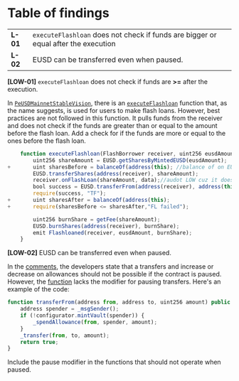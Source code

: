 # Table of findings

|          |                                                                                    |
|----------|------------------------------------------------------------------------------------|
| **L-01** | `executeFlashloan` does not check if funds are bigger or equal after the execution |
| **L-02** | EUSD can be transferred even when paused.                                          |

**[LOW-01]** `executeFlashloan` does not check if funds are **>=** after the execution.

In [`PeUSDMainnetStableVision`](https://github.com/code-423n4/2023-06-lybra/blob/main/contracts/lybra/token/PeUSDMainnetStableVision.sol), there is an [`executeFlashloan`](https://github.com/code-423n4/2023-06-lybra/blob/main/contracts/lybra/token/PeUSDMainnetStableVision.sol#L129-L139) function that, as the name suggests, is used for users to make flash loans. However, best practices are not followed in this function. It pulls funds from the receiver and does not check if the funds are greater than or equal to the amount before the flash loan.
Add a check for if the funds are more or equal to the ones before the flash loan.
```jsx
    function executeFlashloan(FlashBorrower receiver, uint256 eusdAmount, bytes calldata data) public payable {
        uint256 shareAmount = EUSD.getSharesByMintedEUSD(eusdAmount);
+       uint sharesBefore = balanceOf(address(this); //balance of on EUSD gets the shares of an account 
        EUSD.transferShares(address(receiver), shareAmount);
        receiver.onFlashLoan(shareAmount, data);//audot LOW cuz it does not check balances before and after
        bool success = EUSD.transferFrom(address(receiver), address(this), EUSD.getMintedEUSDByShares(shareAmount));
        require(success, "TF");
+       uint sharesAfter = balanceOf(address(this); 
+       require(sharesBefore <= sharesAfter,"FL failed");

        uint256 burnShare = getFee(shareAmount);
        EUSD.burnShares(address(receiver), burnShare);
        emit Flashloaned(receiver, eusdAmount, burnShare);
    }
```

**[LOW-02]** EUSD can be transferred even when paused.

In the [comments](https://github.com/code-423n4/2023-06-lybra/blob/main/contracts/lybra/token/EUSD.sol#L222), the developers state that a transfers and increase or decrease on allowances  should not be possible if the contract is paused. However, the [function](https://github.com/code-423n4/2023-06-lybra/blob/main/contracts/lybra/token/EUSD.sol#L226) lacks the modifier for pausing transfers. Here's an example of the code:
```jsx
function transferFrom(address from, address to, uint256 amount) public returns (bool) {//audit no pause modifier here?
    address spender = _msgSender();
    if (!configurator.mintVault(spender)) {
        _spendAllowance(from, spender, amount);
    }
    _transfer(from, to, amount);
    return true;
}
```
Include the pause modifier in the functions that should not operate when paused.